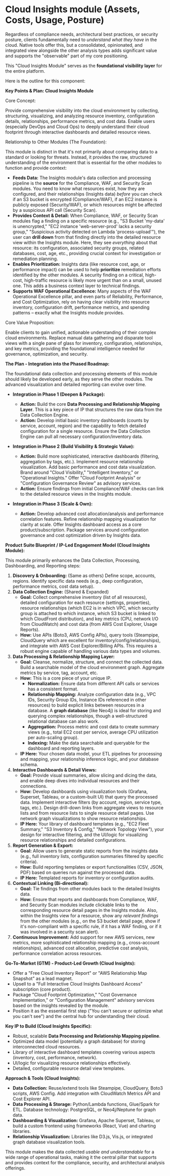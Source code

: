 
# Cloud Insights module (Assets, Costs, Usage, Posture)
Regardless of compliance needs, architectural best practices, or security posture, clients fundamentally need to _understand what they have_ in the cloud. Native tools offer this, but a consolidated, opinionated, and integrated view alongside the other analysis types adds significant value and supports the "observable" part of my core positioning.

This "Cloud Insights Module" serves as the **foundational visibility layer** for the entire platform.

Here is the outline for this component:

**Key Points & Plan: Cloud Insights Module**

Core Concept:

Provide comprehensive visibility into the cloud environment by collecting, structuring, visualizing, and analyzing resource inventory, configuration details, relationships, performance metrics, and cost data. Enable users (especially DevOps and Cloud Ops) to deeply understand their cloud footprint through interactive dashboards and detailed resource views.

Relationship to Other Modules (The Foundation):

This module is distinct in that it's not primarily about comparing data to a standard or looking for threats. Instead, it provides the raw, structured understanding of the environment that is essential for the other modules to function and provide context:

- **Feeds Data:** The Insights module's data collection and processing pipeline is the **source** for the Compliance, WAF, and Security Scan modules. You need to know what resources exist, how they are configured, and their relationships (Insights data) _before_ you can check if an S3 bucket is encrypted (Compliance/WAF), if an EC2 instance is publicly exposed (Security/WAF), or which resources might be affected by a suspicious API call (Security Scan).
- **Provides Context & Detail:** When Compliance, WAF, or Security Scan modules flag a finding on a specific resource (e.g., "S3 Bucket 'my-data' is unencrypted," "EC2 instance 'web-server-prod' lacks a security group," "Suspicious activity detected on Lambda 'process-upload'"), the user can **drill down** from that finding directly into the detailed resource view within the Insights module. Here, they see _everything_ about that resource: its configuration, associated security groups, related databases, cost, age, etc., providing crucial context for investigation or remediation planning.
- **Enables Prioritization:** Insights data (like resource cost, age, or performance impact) can be used to help **prioritize** remediation efforts identified by the other modules. A security finding on a critical, high-cost, high-traffic resource is likely more urgent than on a small, unused one. This adds a business context layer to technical findings.
- **Supports WAF Operational Excellence:** Many aspects of the WAF Operational Excellence pillar, and even parts of Reliability, Performance, and Cost Optimization, rely on having clear visibility into resource inventory, configuration drift, performance metrics, and spending patterns – exactly what the Insights module provides.

Core Value Proposition:

Enable clients to gain unified, actionable understanding of their complex cloud environments. Replace manual data gathering and disparate tool views with a single pane of glass for inventory, configuration, relationships, and key metrics, providing the foundational intelligence needed for governance, optimization, and security.

**The Plan - Integration into the Phased Roadmap:**

The foundational data collection and processing elements of this module should likely be developed early, as they serve the other modules. The advanced visualization and detailed reporting can evolve over time.

- **Integration in Phase 1 (Deepen & Package):**
    
    - **Action:** Build the core **Data Processing and Relationship Mapping Layer**. This is a key piece of IP that structures the raw data from the Data Collection Engine.
    - **Action:** Develop initial basic inventory dashboards (counts by service, account, region) and the capability to fetch detailed configuration for a single resource. Ensure the Data Collection Engine can pull all necessary configuration/inventory data.
- **Integration in Phase 2 (Build Visibility & Strategic Value):**
    
    - **Action:** Build more sophisticated, interactive dashboards (filtering, aggregation by tags, etc.). Implement resource relationship visualization. Add basic performance and cost data visualization. Brand around "Cloud Visibility," "Intelligent Inventory," or "Operational Insights." Offer "Cloud Footprint Analysis" or "Configuration Governance Review" as advisory services.
    - **Action:** Ensure findings from initial Compliance/WAF checks can link to the detailed resource views in the Insights module.
- **Integration in Phase 3 (Scale & Own):**
    
    - **Action:** Develop advanced cost allocation/analysis and performance correlation features. Refine relationship mapping visualization for clarity at scale. Offer Insights dashboard access as a core product/subscription. Package services around configuration governance and cost optimization driven by Insights data.

**Product Suite Blueprint / IP-Led Engagement Model (Cloud Insights Module):**

This module primarily enhances the Data Collection, Processing, Dashboarding, and Reporting steps:

1. **Discovery & Onboarding:** (Same as others) Define scope, accounts, regions. Identify specific data needs (e.g., deep configuration, performance metrics, cost data setup).
2. **Data Collection Engine:** (Shared & Expanded)
    - **Goal:** Collect comprehensive inventory (list of all resources), detailed configuration for each resource (settings, properties), resource relationships (which EC2 is in which VPC, which security group is attached to which instance, which S3 bucket is linked to which CloudFront distribution), and key metrics (CPU, network I/O from CloudWatch) and cost data (from AWS Cost Explorer, Usage Reports).
    - **How:** Use APIs (Boto3, AWS Config APIs), query tools (Steampipe, CloudQuery which are excellent for inventory/config/relationships), and integrate with AWS Cost Explorer/Billing APIs. This requires a robust engine capable of handling various data types and volumes.
3. **Data Processing & Relationship Mapping Layer:**
    - **Goal:** Cleanse, normalize, structure, and connect the collected data. Build a searchable model of the cloud environment graph. Aggregate metrics by service, tag, account, etc.
    - **How:** This is a core piece of your unique IP.
        - **Normalization:** Ensure data from different API calls or services has a consistent format.
        - **Relationship Mapping:** Analyze configuration data (e.g., VPC IDs, Security Group IDs, Instance IDs referenced in other resources) to build explicit links between resources in a database. A **graph database** (like Neo4j) is ideal for storing and querying complex relationships, though a well-structured relational database can also work.
        - **Aggregation:** Process metric and cost data to create summary views (e.g., total EC2 cost per service, average CPU utilization per auto-scaling group).
        - **Indexing:** Make the data searchable and queryable for the dashboard and reporting layers.
    - **IP Here:** Your chosen data model, your ETL pipelines for processing and mapping, your relationship inference logic, and your database schema.
4. **Interactive Dashboards & Detail Views:**
    - **Goal:** Provide visual summaries, allow slicing and dicing the data, and enable deep dives into individual resources and their connections.
    - **How:** Develop dashboards using visualization tools (Grafana, Superset, Tableau, or a custom-built UI) that query the processed data. Implement interactive filters (by account, region, service type, tags, etc.). Design drill-down links from aggregate views to resource lists and from resource lists to single resource detail pages. Use network graph visualizations to show resource relationships.
    - **IP Here:** Your library of dashboard templates (e.g., "EC2 Fleet Summary," "S3 Inventory & Config," "Network Topology View"), your design for interactive filtering, and the UI/logic for visualizing resource relationships and detailed configurations.
5. **Report Generation & Export:**
    - **Goal:** Allow users to generate static reports from the insights data (e.g., full inventory lists, configuration summaries filtered by specific criteria).
    - **How:** Build reporting templates or export functionalities (CSV, JSON, PDF) based on queries run against the processed data.
    - **IP Here:** Templated reports for inventory or configuration audits.
6. **Contextual Linking (Bi-directional):**
    - **Goal:** Tie findings from other modules back to the detailed Insights data.
    - **How:** Ensure that reports and dashboards from Compliance, WAF, and Security Scan modules include clickable links to the corresponding resource detail pages in the Insights module. Also, within the Insights view for a resource, show any _relevant findings_ from the other modules (e.g., on the S3 bucket detail page, show if it's non-compliant with a specific rule, if it has a WAF finding, or if it was involved in a security scan alert).
7. **Continuous Improvement:** Add support for new AWS services, new metrics, more sophisticated relationship mapping (e.g., cross-account relationships), advanced cost allocation, predictive cost analysis, performance correlation across resources.

**Go-To-Market (GTM) - Product-Led Growth (Cloud Insights):**

- Offer a "Free Cloud Inventory Report" or "AWS Relationship Map Snapshot" as a lead magnet.
- Upsell to a "Full Interactive Cloud Insights Dashboard Access" subscription (core product).
- Package "Cloud Footprint Optimization," "Cost Governance Implementation," or "Configuration Management" advisory services based on the insights revealed by the module.
- Position it as the essential first step ("You can't secure or optimize what you can't see") and the central hub for understanding their cloud.

**Key IP to Build (Cloud Insights Specific):**

- Robust, scalable **Data Processing and Relationship Mapping pipeline**.
- Optimized data model (potentially a graph database) for storing interconnected cloud resources.
- Library of interactive dashboard templates covering various aspects (inventory, cost, performance, network).
- UI/logic for visualizing resource relationships effectively.
- Detailed, configurable resource detail view templates.

**Approach & Tools (Cloud Insights):**

- **Data Collection:** Reuse/extend tools like Steampipe, CloudQuery, Boto3 scripts, AWS Config. Add integration with CloudWatch Metrics API and Cost Explorer API.
- **Data Processing & Storage:** Python/Lambda functions, Glue/Spark for ETL. Database technology: PostgreSQL, or Neo4j/Neptune for graph data.
- **Dashboarding & Visualization:** Grafana, Apache Superset, Tableau, or build a custom frontend using frameworks (React, Vue) and charting libraries.
- **Relationship Visualization:** Libraries like D3.js, Vis.js, or integrated graph database visualization tools.

This module makes the data collected _usable and understandable_ for a wide range of operational tasks, making it the central pillar that supports and provides context for the compliance, security, and architectural analysis offerings.
